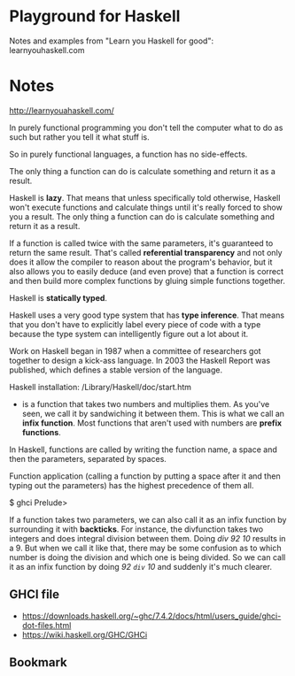 # Playground for Haskell

Notes and examples from "Learn you Haskell for good": learnyouhaskell.com

# Notes

http://learnyouahaskell.com/

In purely functional programming you don't tell the computer what to do as such but rather you tell it what stuff is.

So in purely functional languages, a function has no side-effects.

The only thing a function can do is calculate something and return it as a result.

Haskell is **lazy**. That means that unless specifically told otherwise, Haskell won't execute functions and calculate things until it's really forced to show you a result. The only thing a function can do is calculate something and return it as a result.

If a function is called twice with the same parameters, it's guaranteed to return the same result. That's called **referential transparency** and not only does it allow the compiler to reason about the program's behavior, but it also allows you to easily deduce (and even prove) that a function is correct and then build more complex functions by gluing simple functions together.

Haskell is **statically typed**.

Haskell uses a very good type system that has **type inference**. That means that you don't have to explicitly label every piece of code with a type because the type system can intelligently figure out a lot about it.

Work on Haskell began in 1987 when a committee of researchers got together to design a kick-ass language. In 2003 the Haskell Report was published, which defines a stable version of the language.

Haskell installation: /Library/Haskell/doc/start.htm

 * is a function that takes two numbers and multiplies them. As you've seen, we call it by sandwiching it between them. This is what we call an **infix function**. Most functions that aren't used with numbers are **prefix functions**.

In Haskell, functions are called by writing the function name, a space and then the parameters, separated by spaces.

Function application (calling a function by putting a space after it and then typing out the parameters) has the highest precedence of them all.

$ ghci
Prelude>

If a function takes two parameters, we can also call it as an infix function by surrounding it with **backticks**. For instance, the divfunction takes two integers and does integral division between them. Doing *div 92 10* results in a 9. But when we call it like that, there may be some confusion as to which number is doing the division and which one is being divided. So we can call it as an infix function by doing *92 `div` 10* and suddenly it's much clearer.

## GHCI file
* https://downloads.haskell.org/~ghc/7.4.2/docs/html/users_guide/ghci-dot-files.html
* https://wiki.haskell.org/GHC/GHCi


## Bookmark